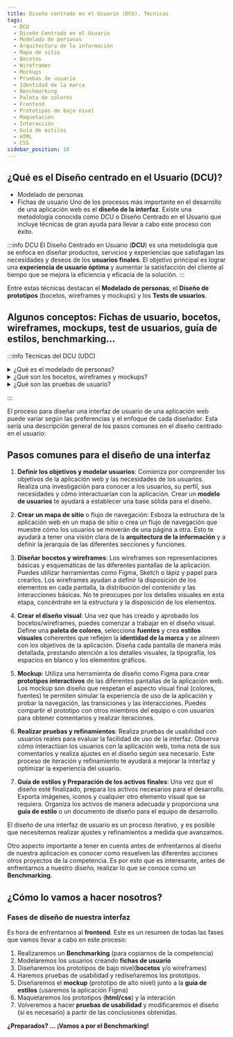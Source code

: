 ```yaml
---
title: Diseño centrado en el Usuario (DCU). Técnicas
tags:
  - DCU 
  - Diseño Centrado en el Usuario 
  - Modelado de personas 
  - Arquitectura de la información
  - Mapa de sitio
  - Bocetos 
  - Wireframes 
  - Mockups 
  - Pruebas de usuario 
  - Identidad de la marca
  - Benchmarking 
  - Paleta de colores
  - Frontend 
  - Prototipos de bajo nivel 
  - Maquetación 
  - Interacción 
  - Guía de estilos 
  - HTML
  - CSS
sidebar_position: 10
---
```

## ¿Qué es el Diseño centrado en el Usuario (DCU)?
- Modelado de personas
- Fichas de usuario
Uno de los procesos más importante en el desarrollo de una aplicación web es el **diseño de la interfaz**. Existe una metodología conocida como DCU o Diseño Centrado en el Usuario que incluye técnicas de gran ayuda para llevar a cabo este proceso con éxito.

:::info DCU
El Diseño Centrado en Usuario (**DCU**) es una metodología que se enfoca en diseñar productos, servicios y experiencias que satisfagan las necesidades y deseos de los **usuarios finales**. El objetivo principal es lograr una **experiencia de usuario óptima** y aumentar la satisfacción del cliente al tiempo que se mejora la eficiencia y eficacia de la solución.
:::

Entre estas técnicas destacan el **Modelado de personas**, el **Diseño de prototipos** (bocetos, wireframes y mockups) y los **Tests de usuarios**.
## Algunos conceptos: Fichas de usuario, bocetos, wireframes, mockups, test de usuarios, guía de estilos, benchmarking... 
:::info Técnicas del DCU (UDC)
<details>
  <summary>¿Qué es el modelado de personas?</summary>
  
  **El modelado de personas** es una técnica que consiste en **crear perfiles ficticios de usuarios** que representan a los diferentes grupos de personas que podrían utilizar el producto o servicio. Estas personas se basan en datos reales obtenidos a través de la investigación de mercado y de los usuarios existentes.

  El modelado de personas ayuda a los diseñadores a **comprender mejor a los usuarios, sus necesidades, deseos y comportamientos**. 
 
</details>
<details>
  <summary>¿Qué son los bocetos, wireframes y mockups?</summary>
  
  Los bocetos, wireframes y mockups son herramientas que se utilizan en el diseño de interfaces de usuario para representar visualmente las ideas y soluciones de diseño. Cada una de estas herramientas tiene un nivel diferente de detalle y precisión en la representación visual de la solución de diseño.

**Bocetos**: Los bocetos son dibujos a mano alzada que representan ideas de diseño de manera rápida y no detallada. Los bocetos suelen ser utilizados al inicio del proceso de diseño para explorar diferentes ideas y soluciones de diseño de manera rápida y económica. Los bocetos son ideales para hacer borradores rápidos y para discutir ideas con colegas y clientes.

**Wireframes**: Los wireframes son representaciones gráficas más detalladas que muestran la estructura y la disposición de los elementos de la interfaz de usuario. Los wireframes suelen ser diseñados en programas de diseño de interfaz gráfica de usuario (GUI) y muestran los componentes de la interfaz de usuario como cajas y líneas. Los wireframes son una herramienta útil para planificar la disposición general de la interfaz de usuario y la navegación del usuario.

**Mockups**: Los mockups son representaciones visuales detalladas y precisas de la interfaz de usuario, que a menudo incluyen elementos gráficos y de diseño. Los mockups suelen ser diseñados en programas de diseño gráfico y se utilizan para representar con precisión la apariencia y la funcionalidad de la interfaz de usuario. Los mockups son una herramienta útil para presentar y discutir soluciones de diseño con clientes y colegas.

En general, estos tres tipos de herramientas de diseño se utilizan en diferentes etapas del proceso de diseño de la interfaz de usuario y se utilizan para diferentes propósitos. Los bocetos se utilizan para explorar ideas y soluciones de diseño, los wireframes para planificar la estructura de la interfaz de usuario y la navegación, y los mockups para presentar y discutir soluciones de diseño detalladas.
</details>
<details>
  <summary>¿Qué son las pruebas de usuario?</summary>
  
  **Pruebas de usuario**: Las pruebas de usuario son técnicas que se utilizan para evaluar la usabilidad y la efectividad de una solución. Estas pruebas implican pedir a los usuarios que realicen tareas específicas mientras se observan y se registran sus interacciones con la solución.
</details>

:::


El proceso para diseñar una interfaz de usuario de una aplicación web puede variar según las preferencias y el enfoque de cada diseñador. Esta sería una descripción general de los pasos comunes en el diseño centrado en el usuario:
## Pasos comunes para el diseño de una interfaz

1. **Definir los objetivos y modelar usuarios**: Comienza por comprender los objetivos de la aplicación web y las necesidades de los usuarios. Realiza una investigación para conocer a los usuarios, su perfil, sus necesidades y cómo interactuarían con la aplicación. Crear un **modelo de usuarios** te ayudará a establecer una base sólida para el diseño.

2. **Crear un mapa de sitio** o flujo de navegación: Esboza la estructura de la aplicación web en un mapa de sitio o crea un flujo de navegación que muestre cómo los usuarios se moverán de una página a otra. Esto te ayudará a tener una visión clara de la **arquitectura de la información** y a definir la jerarquía de las diferentes secciones y funciones.

3. **Diseñar bocetos y wireframes**: Los wireframes son representaciones básicas y esquemáticas de las diferentes pantallas de la aplicación. Puedes utilizar herramientas como Figma, Sketch o lápiz y papel para crearlos. Los wireframes ayudan a definir la disposición de los elementos en cada pantalla, la distribución del contenido y las interacciones básicas. No te preocupes por los detalles visuales en esta etapa, concéntrate en la estructura y la disposición de los elementos.

4. **Crear el diseño visual**: Una vez que has creado y aprobado los bocetos/wireframes, puedes comenzar a trabajar en el diseño visual. Define una **paleta de colores**, selecciona **fuentes** y crea **estilos visuales** coherentes que reflejen la **identidad de la marca** y se alineen con los objetivos de la aplicación. Diseña cada pantalla de manera más detallada, prestando atención a los detalles visuales, la tipografía, los espacios en blanco y los elementos gráficos.

5. **Mockup**: Utiliza una herramienta de diseño como Figma para crear **prototipos interactivos** de las diferentes pantallas de la aplicación web. Los mockup son diseño que respetan el aspecto visual final (colores, fuentes) te permiten simular la experiencia de uso de la aplicación y probar la navegación, las transiciones y las interacciones. Puedes compartir el prototipo con otros miembros del equipo o con usuarios para obtener comentarios y realizar iteraciones.

4. **Realizar pruebas y refinamientos**: Realiza pruebas de usabilidad con usuarios reales para evaluar la facilidad de uso de la interfaz. Observa cómo interactúan los usuarios con la aplicación web, toma nota de sus comentarios y realiza ajustes en el diseño según sea necesario. Este proceso de iteración y refinamiento te ayudará a mejorar la interfaz y optimizar la experiencia del usuario.

5. **Guía de estilos y Preparación de los activos finales**: Una vez que el diseño esté finalizado, prepara los activos necesarios para el desarrollo. Exporta imágenes, iconos y cualquier otro elemento visual que se requiera. Organiza los activos de manera adecuada y proporciona una **guía de estilo** o un documento de diseño para el equipo de desarrollo.

El diseño de una interfaz de usuario es un proceso iterativo, y es posible que necesitemos realizar ajustes y refinamientos a medida que avanzamos. 

Otro aspecto importante a tener en cuenta antes de enfrentarnos al diseño de nuestra aplicacion es conocer como resuelven las diferentes acciones otros proyectos de la competencia. Es por esto que es interesante, antes de enfrentarnos a nuestro diseño, realizar lo que se conoce como un **Benchmarking**.

## ¿Cómo lo vamos a hacer nosotros? 
### Fases de diseño de nuestra interfaz
Es hora de enfrentarnos al **frontend**. Este es un resumen de todas las fases que vamos llevar a cabo en este proceso:

1. Realizaremos un **Benchmarking** (para copiarnos de la competencia)
2. Modelaremos los usuarios creando **fichas de usuario**
3. Diseñaremos los prototipos de bajo nivel(**bocetos** y/o wireframes)
4. Haremos pruebas de usabilidad y rediseñaremos los prototipos.
5. Diseñaremos el **mockup** (prototipo de alto nivel) junto a la **guía de estilos** (usaremos la aplicación Figma)
6. Maquetaremos los prototipos (**html/css**) y la interación
7. Volveremos a hacer **pruebas de usabilidad** y modificaremos el diseño (si es necesario) a partir de las conclusiones obtenidas.

**¿Preparados? ... ¡Vamos a por el Benchmarking!**